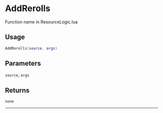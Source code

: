 # AddRerolls
Function name in ResourceLogic.lua
## Usage
```lua
AddRerolls(source, args)
```
## Parameters
`source`, `args`
## Returns
`none`

---